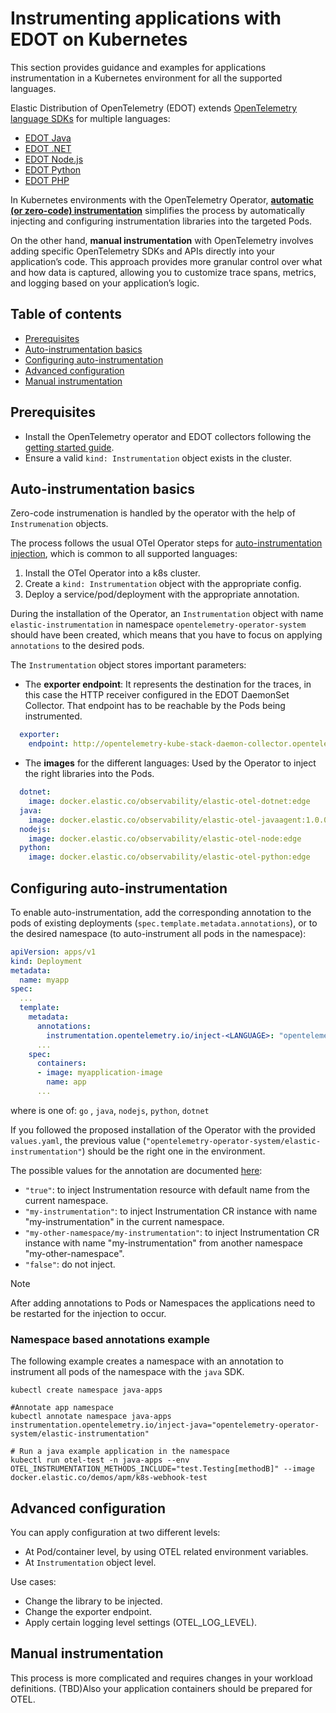 # Instrumenting applications with EDOT on Kubernetes

This section provides guidance and examples for applications instrumentation in a Kubernetes environment for all the supported languages.

Elastic Distribution of OpenTelemetry (EDOT) extends [OpenTelemetry language SDKs](https://opentelemetry.io/docs/languages/) for multiple languages:

* [EDOT Java](https://github.com/elastic/elastic-otel-java)
* [EDOT .NET](https://github.com/elastic/elastic-otel-dotnet)
* [EDOT Node.js](https://github.com/elastic/elastic-otel-node)
* [EDOT Python](https://github.com/elastic/elastic-otel-python)
* [EDOT PHP](https://github.com/elastic/elastic-otel-php/)

In Kubernetes environments with the OpenTelemetry Operator, [**automatic (or zero-code) instrumentation**](https://opentelemetry.io/docs/kubernetes/operator/automatic/) simplifies the process by automatically injecting and configuring instrumentation libraries into the targeted Pods.

On the other hand, **manual instrumentation** with OpenTelemetry involves adding specific OpenTelemetry SDKs and APIs directly into your application’s code. This approach provides more granular control over what and how data is captured, allowing you to customize trace spans, metrics, and logging based on your application’s logic.

## Table of contents

- [Prerequisites](#prerequisites)
- [Auto-instrumentation basics](#auto-instrumentation-basics)
- [Configuring auto-instrumentation](#configuring-auto-instrumentation)
- [Advanced configuration](#advanced-configuration)
- [Manual instrumentation](#manual-instrumentation)

## Prerequisites

- Install the OpenTelemetry operator and EDOT collectors following the [getting started guide](./README.md).
- Ensure a valid `kind: Instrumentation` object exists in the cluster.

## Auto-instrumentation basics

Zero-code instrumenation is handled by the operator with the help of `Instrumenation` objects.

The process follows the usual OTel Operator steps for [auto-instrumentation injection](https://github.com/open-telemetry/opentelemetry-operator#opentelemetry-auto-instrumentation-injection), which is common to all supported languages:

  1. Install the OTel Operator into a k8s cluster.
  2. Create a `kind: Instrumentation` object with the appropriate config.
  3. Deploy a service/pod/deployment with the appropriate annotation.

During the installation of the Operator, an `Instrumentation` object with name `elastic-instrumentation` in namespace `opentelemetry-operator-system` should have been created, which means that you have to focus on applying `annotations` to the desired pods.

The `Instrumentation` object stores important parameters:

- The **exporter endpoint**: It represents the destination for the traces, in this case the HTTP receiver configured in the EDOT DaemonSet Collector. That endpoint has to be reachable by the Pods being instrumented.

```yaml
  exporter:
    endpoint: http://opentelemetry-kube-stack-daemon-collector.opentelemetry-operator-system.svc.cluster.local:4318
```

- The **images** for the different languages: Used by the Operator to inject the right libraries into the Pods.

```yaml
  dotnet:
    image: docker.elastic.co/observability/elastic-otel-dotnet:edge
  java:
    image: docker.elastic.co/observability/elastic-otel-javaagent:1.0.0
  nodejs:
    image: docker.elastic.co/observability/elastic-otel-node:edge
  python:
    image: docker.elastic.co/observability/elastic-otel-python:edge
```

## Configuring auto-instrumentation

To enable auto-instrumentation, add the corresponding annotation to the pods of existing deployments (`spec.template.metadata.annotations`), or to the desired namespace (to auto-instrument all pods in the namespace):

```yaml
apiVersion: apps/v1
kind: Deployment
metadata:
  name: myapp
spec:
  ...
  template:
    metadata:
      annotations:
        instrumentation.opentelemetry.io/inject-<LANGUAGE>: "opentelemetry-operator-system/elastic-instrumentation"
      ...
    spec:
      containers:
      - image: myapplication-image
        name: app
      ...        
```

where <LANGUAGE> is one of: `go` , `java`, `nodejs`, `python`, `dotnet`

If you followed the proposed installation of the Operator with the provided `values.yaml`, the previous value (`"opentelemetry-operator-system/elastic-instrumentation"`) should be the right one in the environment.

The possible values for the annotation are documented [here](https://opentelemetry.io/docs/kubernetes/operator/automatic/#add-annotations-to-existing-deployments):

- `"true"`: to inject Instrumentation resource with default name from the current namespace.
- `"my-instrumentation"`: to inject Instrumentation CR instance with name "my-instrumentation" in the current namespace.
- `"my-other-namespace/my-instrumentation"`: to inject Instrumentation CR instance with name "my-instrumentation" from another namespace "my-other-namespace".
- `"false"`: do not inject.

> [!NOTE]
> After adding annotations to Pods or Namespaces the applications need to be restarted for the injection to occur.

### Namespace based annotations example

The following example creates a namespace with an annotation to instrument all pods of the namespace with the `java` SDK.

```
kubectl create namespace java-apps

#Annotate app namespace
kubectl annotate namespace java-apps instrumentation.opentelemetry.io/inject-java="opentelemetry-operator-system/elastic-instrumentation"

# Run a java example application in the namespace
kubectl run otel-test -n java-apps --env OTEL_INSTRUMENTATION_METHODS_INCLUDE="test.Testing[methodB]" --image docker.elastic.co/demos/apm/k8s-webhook-test
```

## Advanced configuration

You can apply configuration at two different levels:
- At Pod/container level, by using OTEL related environment variables.
- At `Instrumentation` object level.

Use cases:
- Change the library to be injected.
- Change the exporter endpoint.
- Apply certain logging level settings (OTEL_LOG_LEVEL).


## Manual instrumentation

This process is more complicated and requires changes in your workload definitions.
(TBD)Also your application containers should be prepared for OTEL.
